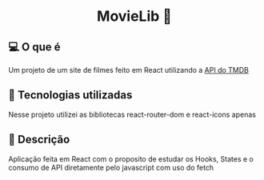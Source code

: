 <h1 align="center">
  MovieLib 🎥
</h1>


## 💻 O que é
  Um projeto de um site de filmes feito em React utilizando a [API do TMDB](https://developers.themoviedb.org/3)
   

## 🔧 Tecnologias utilizadas
  Nesse projeto utilizei as bibliotecas react-router-dom e react-icons apenas
   

## 🔖 Descrição
  Aplicação feita em React com o proposito de estudar os Hooks, States e o consumo de API diretamente pelo javascript com uso do fetch
 
